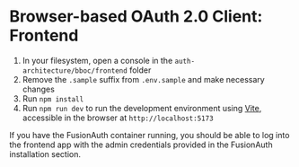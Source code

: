 # Browser-based OAuth 2.0 Client: Frontend

1. In your filesystem, open a console in the `auth-architecture/bboc/frontend` folder
2. Remove the `.sample` suffix from `.env.sample` and make necessary changes
3. Run `npm install`
4. Run `npm run dev` to run the development environment using [Vite](https://vite.dev), accessible in the browser at `http://localhost:5173`

If you have the FusionAuth container running, you should be able to log into the frontend app with the admin credentials provided in the FusionAuth installation section.
